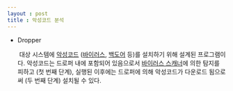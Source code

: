 ```yaml
---
layout : post
title : 악성코드 분석
---
```


- Dropper

   대상 시스템에 [악성코드](https://ko.wikipedia.org/wiki/%EC%95%85%EC%84%B1%EC%BD%94%EB%93%9C) ([바이러스](https://ko.wikipedia.org/wiki/%EB%B0%94%EC%9D%B4%EB%9F%AC%EC%8A%A4), [백도어](https://ko.wikipedia.org/wiki/%EB%B0%B1%EB%8F%84%EC%96%B4) 등)를 설치하기 위해 설계된 프로그램이다. 악성코드는 드로퍼 내에 포함되어 있음으로서 [바이러스 스캐너](https://ko.wikipedia.org/wiki/%EB%B0%94%EC%9D%B4%EB%9F%AC%EC%8A%A4_%EA%B2%80%EC%82%AC_%EC%86%8C%ED%94%84%ED%8A%B8%EC%9B%A8%EC%96%B4)에 의한 탐지를 피하고 (첫 번째 단계), 실행된 이후에는 드로퍼에 의해 악성코드가 다운로드 됨으로써 (두 번째 단계) 설치될 수 있다. 

<br>

